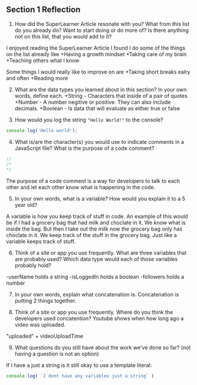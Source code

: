 ## Section 1 Reflection

1. How did the SuperLearner Article resonate with you? What from this list do you already do? Want to start doing or do more of? Is there anything not on this list, that you would add to it?

I enjoyed reading the SuperLearner Article I found I do some of the things on the list already like
+Having a growth mindset
+Taking care of my brain
+Teaching others what I know

Some things I would really like to improve on are 
+Taking short breaks ealry and often 
+Reading more

2. What are the data types you learned about in this section? In your own words, define each.
+String - Characters that inside of a pair of quotes 
+Number - A number negitive or positive. They can also include decimals.
+Boolean - Is data that will evaluate as either true or false


3. How would you log the string `"Hello World!"` to the console?
```javascript
console.log('Hello world');
```
4. What is/are the character(s) you would use to indicate comments in a JavaScript file? What is the purpose of a code comment?

```javascript
//
/*
*/
```

The purpose of a code comment is a way for developers to talk to each other and let each other know what is happening in the code. 

5. In your own words, what is a variable? How would you explain it to a 5 year old?

A variable is how you keep track of stuff in code. An example of this would be if I had a grocery bag that had milk and choclate in it. We know what is inside the bag. But then I take out the milk now the grocery bag only has choclate in it. We keep track of the stuff in the grocery bag, Just like a variable keeps track of stuff.  

6. Think of a site or app you use frequently. What are three variables that are probably used? Which data type would each of those variables probably hold?

-userName holds a string
-isLoggedIn holds a boolean
-followers holds a number

7. In your own words, explain what concatenation is.
Concatenation is putting 2 things together. 

8. Think of a site or app you use frequently. Where do you think the developers used concatention?
Youtube shows when how long ago a video was uploaded.

"uploaded" + videoUploadTime


9. What questions do you still have about the work we've done so far? (not having a question is not an option)

If I have a just a string is it still okay to use a template literal:

```javascript
console.log( `I dont have any variables just a string` )
```
